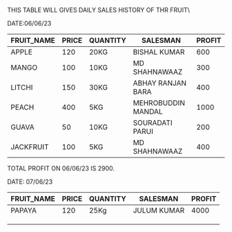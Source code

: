 THIS TABLE WILL GIVES  DAILY SALES HISTORY OF THR FRUIT\

DATE:06/06/23

|  FRUIT_NAME 	|  PRICE 	| QUANTITY| SALESMAN | PROFIT
|---	|---|--- |---|--- |
|  APPLE 	|  120 	| 20KG|BISHAL KUMAR|600|
|   	MANGO|   100	|10KG|MD SHAHNAWAAZ |300|
|   LITCHI	|  150 	|30KG|ABHAY RANJAN BARA| 400|
|  PEACH 	|   400	|5KG|MEHROBUDDIN MANDAL|1000|
|   GUAVA	|   50	|10KG|SOURADATI PARUI|200|
|   JACKFRUIT	|   100	|5KG|MD SHAHNAWAAZ| 400|



TOTAL PROFIT ON 06/06/23 IS 2900.

DATE: 07/06/23

|  FRUIT_NAME 	|  PRICE 	| QUANTITY| SALESMAN | PROFIT
|---	|---|--- |---|--- |
| PAPAYA  	|   120	| 25Kg   |JULUM KUMAR|  4000  |
|   	|   	|    |
|   	|   	|    |
|   	|   	|    |
